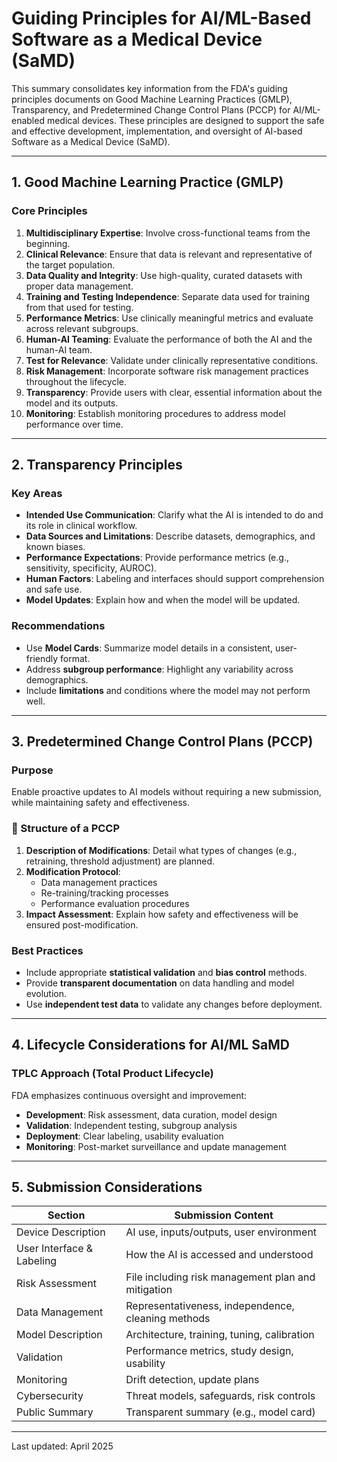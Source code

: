 # Guiding Principles for AI/ML-Based Software as a Medical Device (SaMD)

This summary consolidates key information from the FDA's guiding principles documents on Good Machine Learning Practices (GMLP), Transparency, and Predetermined Change Control Plans (PCCP) for AI/ML-enabled medical devices. These principles are designed to support the safe and effective development, implementation, and oversight of AI-based Software as a Medical Device (SaMD).

---

## 1. Good Machine Learning Practice (GMLP)

### Core Principles

1. **Multidisciplinary Expertise**: Involve cross-functional teams from the beginning.
2. **Clinical Relevance**: Ensure that data is relevant and representative of the target population.
3. **Data Quality and Integrity**: Use high-quality, curated datasets with proper data management.
4. **Training and Testing Independence**: Separate data used for training from that used for testing.
5. **Performance Metrics**: Use clinically meaningful metrics and evaluate across relevant subgroups.
6. **Human-AI Teaming**: Evaluate the performance of both the AI and the human-AI team.
7. **Test for Relevance**: Validate under clinically representative conditions.
8. **Risk Management**: Incorporate software risk management practices throughout the lifecycle.
9. **Transparency**: Provide users with clear, essential information about the model and its outputs.
10. **Monitoring**: Establish monitoring procedures to address model performance over time.

---

## 2. Transparency Principles

### Key Areas

- **Intended Use Communication**: Clarify what the AI is intended to do and its role in clinical workflow.
- **Data Sources and Limitations**: Describe datasets, demographics, and known biases.
- **Performance Expectations**: Provide performance metrics (e.g., sensitivity, specificity, AUROC).
- **Human Factors**: Labeling and interfaces should support comprehension and safe use.
- **Model Updates**: Explain how and when the model will be updated.

### Recommendations

- Use **Model Cards**: Summarize model details in a consistent, user-friendly format.
- Address **subgroup performance**: Highlight any variability across demographics.
- Include **limitations** and conditions where the model may not perform well.

---

## 3. Predetermined Change Control Plans (PCCP)

### Purpose

Enable proactive updates to AI models without requiring a new submission, while maintaining safety and effectiveness.

### 🧱 Structure of a PCCP

1. **Description of Modifications**: Detail what types of changes (e.g., retraining, threshold adjustment) are planned.
2. **Modification Protocol**:
   - Data management practices
   - Re-training/tracking processes
   - Performance evaluation procedures
3. **Impact Assessment**: Explain how safety and effectiveness will be ensured post-modification.

### Best Practices

- Include appropriate **statistical validation** and **bias control** methods.
- Provide **transparent documentation** on data handling and model evolution.
- Use **independent test data** to validate any changes before deployment.

---

## 4. Lifecycle Considerations for AI/ML SaMD

### TPLC Approach (Total Product Lifecycle)

FDA emphasizes continuous oversight and improvement:

- **Development**: Risk assessment, data curation, model design
- **Validation**: Independent testing, subgroup analysis
- **Deployment**: Clear labeling, usability evaluation
- **Monitoring**: Post-market surveillance and update management

---

## 5. Submission Considerations

| Section | Submission Content |
|--------|--------------------|
| Device Description | AI use, inputs/outputs, user environment |
| User Interface & Labeling | How the AI is accessed and understood |
| Risk Assessment | File including risk management plan and mitigation |
| Data Management | Representativeness, independence, cleaning methods |
| Model Description | Architecture, training, tuning, calibration |
| Validation | Performance metrics, study design, usability |
| Monitoring | Drift detection, update plans |
| Cybersecurity | Threat models, safeguards, risk controls |
| Public Summary | Transparent summary (e.g., model card) |

---

Last updated: April 2025
